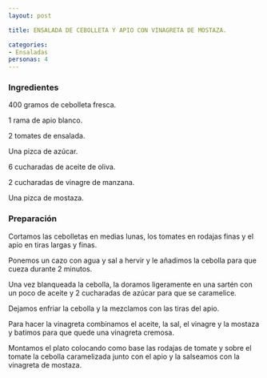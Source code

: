 ```yaml
---
layout: post

title: ENSALADA DE CEBOLLETA Y APIO CON VINAGRETA DE MOSTAZA.

categories:
- Ensaladas
personas: 4 
---
```


<h3>Ingredientes</h3>
400 gramos de cebolleta fresca.

1 rama de apio blanco.

2 tomates de ensalada.

Una pizca de azúcar.

6 cucharadas de aceite de oliva.

2 cucharadas de vinagre de manzana.

Una pizca de mostaza.

<h3>Preparación</h3>
Cortamos las cebolletas en medias lunas, los tomates en rodajas finas y el apio en tiras largas y finas.

Ponemos un cazo con agua y sal a hervir y le añadimos la cebolla para que cueza durante 2 minutos.

Una vez blanqueada la cebolla, la doramos ligeramente en una sartén con un poco de aceite y 2 cucharadas de azúcar para que se caramelice.

Dejamos enfriar la cebolla y la mezclamos con las tiras del apio.

Para hacer la vinagreta combinamos el aceite, la sal, el vinagre y la mostaza y batimos para que quede una vinagreta cremosa.

Montamos el plato colocando como base las rodajas de tomate y sobre el tomate la cebolla caramelizada junto con el apio y la salseamos con la vinagreta de mostaza.